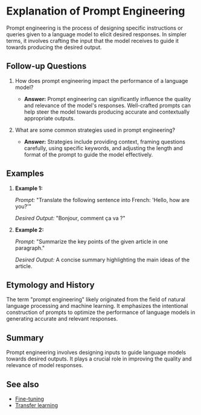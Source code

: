 # Explanation of Prompt Engineering

Prompt engineering is the process of designing specific instructions or queries
given to a language model to elicit desired responses. In simpler terms, it
involves crafting the input that the model receives to guide it towards
producing the desired output.

## Follow-up Questions

1. How does prompt engineering impact the performance of a language model?
   
   - **Answer:** Prompt engineering can significantly influence the quality and
     relevance of the model's responses. Well-crafted prompts can help steer
     the model towards producing accurate and contextually appropriate
     outputs.

2. What are some common strategies used in prompt engineering?
   
   - **Answer:** Strategies include providing context, framing questions
     carefully, using specific keywords, and adjusting the length and format of
     the prompt to guide the model effectively.

## Examples

1. **Example 1:**
   
   *Prompt:* "Translate the following sentence into French: 'Hello, how are
   you?'"
   
   *Desired Output:* "Bonjour, comment ça va ?"

2. **Example 2:**
   
   *Prompt:* "Summarize the key points of the given article in one paragraph."
   
   *Desired Output:* A concise summary highlighting the main ideas of the
   article.

## Etymology and History

The term "prompt engineering" likely originated from the field of natural
language processing and machine learning. It emphasizes the intentional
construction of prompts to optimize the performance of language models in
generating accurate and relevant responses.

## Summary

Prompt engineering involves designing inputs to guide language models towards
desired outputs. It plays a crucial role in improving the quality and relevance
of model responses.

## See also

- [Fine-tuning](?concept=fine-tuning&specialist_role=language+model+researcher&target_audience=software+engineer)
- [Transfer learning](?concept=transfer+learning&specialist_role=language+model+researcher&target_audience=software+engineer)